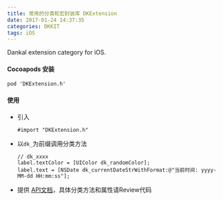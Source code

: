 ```yaml
---
title: 常用的分类和宏封装库 DKExtension
date: 2017-01-24 14:37:35
categories: DKKIT
tags: iOS
---
```


Dankal extension category for iOS.

#### Cocoapods 安装

```objc
pod 'DKExtension.h'

```

<!--more-->

#### 使用

* 引入

  ```objc
  #import "DKExtension.h"
  ```

* 以`dk_`为前缀调用分类方法

  ```objc
  // dk_xxxx
  label.textColor = [UIColor dk_randomColor];
  label.text = [NSDate dk_currentDateStrWithFormat:@"当前时间: yyyy-MM-dd HH:mm:ss"];
  ```

* 提供 [API文档](http://bingo.ren/DKExtension)，具体分类方法和属性请Review代码
